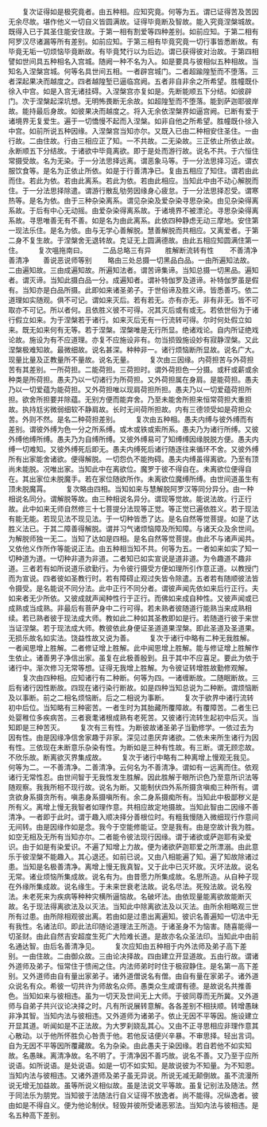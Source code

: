 <!-- { "loadSidebar": true } -->
　　复次证得如是极究竟者。由五种相。应知究竟。何等为五。谓已证得苦及苦因无余尽故。堪作他义一切自义皆圆满故。证得毕竟断及智故。能入究竟涅槃城故。既得入已于其圣住能安住故。于第一相有割爱等四种差别。如前应知。于第二相有阿罗汉尽诸漏等所有差别。如前应知。于第三相有毕竟究竟一切行事皆悉断故。有毕竟无垢一切烦恼毕竟断故。有毕竟梵行以为后边。谓已获得彼对治故。于第四相譬如世间具五种相名入宫城。随阙一种不名为入。如是要具与彼相似五种相故。当知名入涅槃宫城。何等名具世间五相。一者辟宫城门。二者超踰隍堑而不堕落。三者深起果决而越度之。四者越隍堑已逼临宫阙。五者非自非余之所希望。胜幢既仆徐入中宫。如是入宫无诸挂碍。入涅槃宫亦复如是。先断能顺五下分结。如彼辟门。次于涅槃起深坑想。无明怖畏断无余故。如超隍堑而不堕落。能到萨迦耶彼岸故。能持最后身故。如彼果决而越度之。将入无余依涅槃界如逼宫阙。已断有爱于诸境界无复爱生。遍于一切憍慢不起而入涅槃。如非自他之所希望。胜幢既仆徐入中宫。如前所说五种因缘。入涅槃宫当知亦尔。又既入已由二种相安住圣住。一由行故。二由住故。行由三相应正了知。一不共故。二无染故。三正依止所依止故。永断顺五下分结故。于诸欲中毕竟离欲。即于是处而游行故。说名不共。于六恒住常摄受故。名为无染。于一分法思择远离。谓恶象马等。于一分法思择习近。谓衣服饮食等。是名为正依止所依。如是于行善清净已。复由五相应了知住。谓若由此而住。若此为依。若由此离系。若此为依。若由此相应。当知此中由不动心解脱而住。于一分法思择除遣。谓游行散乱劬劳因缘身心疲怠。于一分法思择忍受。谓寒热等。是名为依。由于三种杂染离系。谓见杂染及爱杂染寻思杂染。由见杂染得离系故。于后有中心无动摇。由爱杂染得离系故。于诸境界不被漂沦。寻思杂染得离系故。寻思唯善无有不善。如是名为由此离系。此依四种静虑无动三摩地。安住第一现法乐住。是名为依。由与无学心善解脱。慧善解脱而共相应。又离爱者。于第二身不复生故。于涅槃舍无退转故。克证无上圆满德故。由此五相应知圆满住第一住。
　　复次嗢拖南曰。
　　二品总略三有异　　胜解断流转有性
　　不善清净善清净　　善说恶说师等别
　　略由三处总摄一切黑品白品。一由所遍知法故。二由遍知故。三由成遍知故。所遍知法者。谓苦谛集谛。当知总摄一切黑品。遍知者。谓灭谛。当知此摄白品一分。成遍知者。谓补特伽罗及道谛。补特伽罗虽是假有。当知亦是白品所摄。此即如来诸圣弟子。于世俗谛及胜义谛。皆悉善巧。依二道理如实随观。俱不可记。谓如来灭后。若有若无。亦有亦无。非有非无。皆不可取亦不可记。所以者何。且依胜义彼不可得。况其灭后或有或无。若依世俗为于诸行假立如来。为于涅槃若于诸行。如来灭后无有一行流转可得。尔时何处假立如来。既无如来何有无等。若于涅槃。涅槃唯是无行所显。绝诸戏论。自内所证绝戏论故。施设为有不应道理。亦复不应施设非有。勿当损毁施设妙有寂静涅槃。又此涅槃极难知故。最微细故。说名甚深。种种非一。诸行烦恼断所显故。说名广大。现量比量及正教量所不量故。说名无量。
　　复次由三因缘。内荷担苦与外荷担苦有其差别。一所荷担。二能荷担。三荷担时。谓外荷担色一分摄。或秆或薪或余种类是所荷担。愚夫乃以一切诸行为所荷担。又外荷担属在身肩。是能荷担。愚夫乃以一切爱蕴为能荷担。又外荷担唯以现肩荷担所担。愚夫乃以一切爱蕴荷担所担。欲舍所担要并除蕴。无别方便而能弃舍。乃至未能舍所担来恒常荷担大重担故。执持尪劣微弱细软不静肩故。长时无间荷所担故。内有三德领受如是荷担众苦。外则不然。是名二种荷担差别。
　　复次由五种相。愚夫内缚与彼外缚而有差别。谓彼外缚为色一分之所系缚。或木或铁或索所系。愚夫乃为诸行所缚。又彼外缚他缚所缚。愚夫乃为自缚所缚。又彼外缚易可了知缚缚因缘脱脱方便。愚夫内缚一切难知。又彼外缚死后即无。愚夫内缚死后诸行随逐往来循环不舍。又彼外缚所有出家能舍诸欲。便得解脱。一切怨仇不能拘碍。愚夫内缚虽得离欲。乃至有顶尚未能脱。况唯出家。当知此中在离欲位。魔罗于彼不得自在。未离欲位便得自在。其出家位未脱魔手。若在家位随欲所作。未离欲位魔缚所缚。由世间道虽生有顶未脱魔罥。
　　复次略由四相。当知如来与慧解脱阿罗汉等同分异分。由一种相说名同分。谓解脱等故。由三种相说名异分。谓现等觉故。能说法故。行正行故。此中如来无师自然修三十七菩提分法现等正觉。等正觉已遍依胜义。若于现法有能无能。若现见法不现见法。于一切种皆悉了达。是名自然等觉菩提。如是了达胜义法已。于其二障善得解脱。谓并习气诸烦恼障及所知障。与诸天众及余世间。为解脱师独一无二。当知了达如是四相。是名自然等觉菩提。由此不与诸声闻共。又依他义作所作等能说正法。由五种相当知不共。何等为五。一者如来如实了知一切种道为道。一切种非道为非道。二者知已如实宣说是道非道。为令趣道不趣非道。三者若有如所说道乐欲勤行。为令彼行摄受方便如理所引作意正道。以教授门而为宣说。四者彼如圣教行时。若有障碍止观过失皆令除遣。五者若有随顺彼法皆令摄受。是名能说不同分法。此中正行不同分者。谓彼声闻先依如来后行正行。夫如来者无少所依。又彼成就声闻种性行于正行。而佛如来成自种性。又彼声闻或已成熟或当成熟。非最后有菩萨身中二行可得。若未熟者彼随道行能熟当来成熟相续。若已熟者彼于现法成大师。教如此二种如其圣教即如是行。若随道行彼于来世当证涅槃。若于现法成大师。教彼依此身便证圣道道果涅槃。即此圣道及圣道果。无损乐故名如实法。饶益性故又说为善。
　　复次于诸行中略有二种无我胜解。一者闻思增上胜解。二者修证增上胜解。此中闻思增上胜解。能与修证增上胜解作生依止。诸善男子净信出家。虽复在此极善殷到。且于其中不应喜足。要此为依于诸行中。渐次修习无常等想。证得无我增上胜解。为令彼证转增胜故勤修观解。
　　复次由四种相。应知诸行有二种断。何等为四。一诸缠断故。二随眠断故。三后有诸行因性断故。四现在诸行染行断故。如是四种当知总说为二种断。谓烦恼断及以事断。前之二相名烦恼断。后之二相说为事断。
　　复次于欲界中诸行流转初中后位。当知略有三种密苦。一者生时为其胎藏所覆障故。有覆障苦。二者生已处婴稚位多疾病苦。三者衰耄诸根成熟有老死苦。又彼诸行流转生起初中后灭。当知即是三种苦灭。
　　复次有三有性。为断彼故诸圣弟子当勤修学。一依过去为因有性。由是因缘净信舍家趣于非家。深见过患厌弃诸欲。二依未来所生诸行为因有性。三依现在未断意乐杂染有性。为断如是三种有性故。有三断。谓无顾恋故。不欣乐故。断离欲灭界集成故。
　　复次于诸行中略有二种离增上慢观无我见。何等为二。一不善清净。二善清净。云何名为不善清净。谓如有一远离而住。依观诸行无常性忍。由世间智于无我性发生胜解。因此胜解于眼所识色乃至意所识法等随观察。我我所相不现行故。说名为断。又能制伏四外系所摄贪嗔痴三种所有。谓贪欲身系摄贪所有。嗔恚身系摄嗔所有。余二身系摄痴所有。当知此中极鄙秽义是所有义。离增上慢无我智者如理作意。共相应故定地摄故。当知此智由二因缘不善清净。一者即于此时。谓于趣入顺决择分善根位时。有粗我慢随入微细现行作意间无间转。由是因缘作如是念。我今于空能修能证。空是我有。由是空故计我为胜。如空无相及无所有当知亦尔。二者能令彼法现行因缘。谓于诸欲或萨迦耶有染爱识。由于如是有染爱识。不遍了知增上力故。便为诸欲萨迦耶爱之所漂溺。由此意乐于彼涅槃不能趣入。其心退还。如前已说。又由八相能遍了知。遍了知故除诸过患。当知是名极善清净。离增上慢无我真智。又于此中已灭坏故。灭坏法故。说名无常。诸业烦恼所集成故。说名有为。由昔愿力所集成故。名思所造。从自种子现在外缘所集成故。说名缘生。于未来世衰老法故。说名尽法。死殁法故。说名殁法。未老死来为疾病等种种灾横所逼恼故。名破坏法。由依现量能离欲故能断灭故。名于现法得离欲法及以灭法。当知此中除离欲法及以灭法。由所余相略观三世所有过患。由所除相观彼出离。若由如是过患出离遍知。彼识名善遍知一切法中无有我性。名诸法印。即此法印随论道理法王所造。于诸圣身不为恼害。随喜能得一切圣财。由此自然吉安超度生死广大险难长道。是故亦名众圣法印。当知此中由前名通达智。由后名善清净见。
　　复次应知由五种相于内外法师及弟子高下差别。一由住故。二由御众故。三由论决择故。四由建立开显道故。五由行故。谓诸外道师及弟子。恒常住于愦闹之住。内法师弟时时住于极寂静住。是名第一高下差别。又外道师由自有量出家弟子。诸外道僧说名有僧。由自有量在家弟子。诸外道众说名有众。希彼一切共许为师故名众师。愚类众生咸谓有德。是故说名共推善色。当知如来与彼相违。虽为一切天及世间无上大师。于彼同尊而无所冀。又外道师与自弟子共兴议论决择之时。凡有所说展转意解。各各差别不相扶顺。转增愚昧非净其智。当知内法与彼相违。又外道师为诸弟子。依止无因不平等因。施设建立开显其道。听闻如是不正法故。为大罗刹娆乱其心。又由不正寻思相应非理作意其心散动。以于他所怀胜负心咎责于他。若他反诘便兴辛暴。不审思择。轻出言词。自为无因不平等因所覆藏故。名为杂染。由此愚夫于染因缘。若自若他不如实知故。名愚昧。离清净故。名不明了。于清净因不善巧故。说名不善。又乃至于应所说语。如所说语。是处说语。如是一切不如实知。是故说彼为不知量。为不知恩。当知内法与彼相违。又诸外道师及弟子虽无异说。所说无减无颠倒故。虽不流漫所说无增无加益故。虽等所说义相似故。虽是法说文平等故。虽复记别法及随法。然于同法乐为朋党。当知彼于法随法行自义证得不放逸者。尚不能得。况纵逸者。彼由如是不得自义。便为他论制伏。轻毁并彼所受诸恶邪法。当知内法与彼相违。是名五种高下差别。
